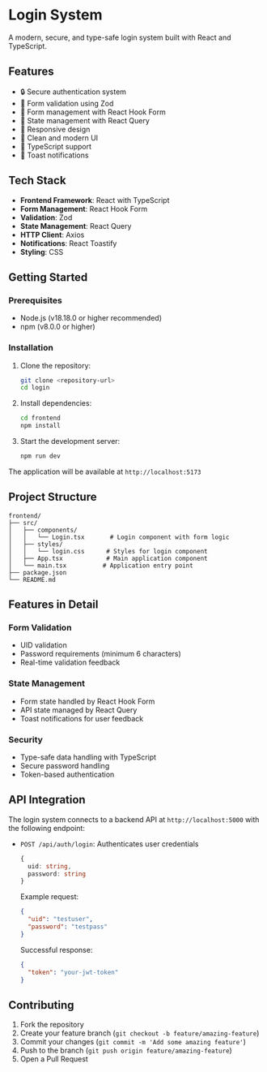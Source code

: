 # Login System

A modern, secure, and type-safe login system built with React and TypeScript.

## Features

- 🔒 Secure authentication system
- 🎯 Form validation using Zod
- 📝 Form management with React Hook Form
- 🔄 State management with React Query
- 📱 Responsive design
- 🎨 Clean and modern UI
- 🚀 TypeScript support
- 🔔 Toast notifications

## Tech Stack

- **Frontend Framework**: React with TypeScript
- **Form Management**: React Hook Form
- **Validation**: Zod
- **State Management**: React Query
- **HTTP Client**: Axios
- **Notifications**: React Toastify
- **Styling**: CSS

## Getting Started

### Prerequisites

- Node.js (v18.18.0 or higher recommended)
- npm (v8.0.0 or higher)

### Installation

1. Clone the repository:

   ```bash
   git clone <repository-url>
   cd login
   ```

2. Install dependencies:

   ```bash
   cd frontend
   npm install
   ```

3. Start the development server:
   ```bash
   npm run dev
   ```

The application will be available at `http://localhost:5173`

## Project Structure

```
frontend/
├── src/
│   ├── components/
│   │   └── Login.tsx       # Login component with form logic
│   ├── styles/
│   │   └── login.css      # Styles for login component
│   ├── App.tsx            # Main application component
│   └── main.tsx          # Application entry point
├── package.json
└── README.md
```

## Features in Detail

### Form Validation

- UID validation
- Password requirements (minimum 6 characters)
- Real-time validation feedback

### State Management

- Form state handled by React Hook Form
- API state managed by React Query
- Toast notifications for user feedback

### Security

- Type-safe data handling with TypeScript
- Secure password handling
- Token-based authentication

## API Integration

The login system connects to a backend API at `http://localhost:5000` with the following endpoint:

- `POST /api/auth/login`: Authenticates user credentials

  ```typescript
  {
    uid: string,
    password: string
  }
  ```

  Example request:

  ```json
  {
    "uid": "testuser",
    "password": "testpass"
  }
  ```

  Successful response:

  ```json
  {
    "token": "your-jwt-token"
  }
  ```

## Contributing

1. Fork the repository
2. Create your feature branch (`git checkout -b feature/amazing-feature`)
3. Commit your changes (`git commit -m 'Add some amazing feature'`)
4. Push to the branch (`git push origin feature/amazing-feature`)
5. Open a Pull Request
